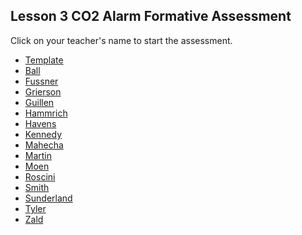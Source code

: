 ## Lesson 3 CO2 Alarm Formative Assessment

Click on your teacher's name to start the assessment.

* [Template](https://docs.google.com/forms/d/e/1FAIpQLSdK4FYpCXttPahpcuzHOdfH_JRGBt9ZeHT6eDdh_v72OuIejQ/viewform)
* [Ball](https://docs.google.com/forms/d/e/1FAIpQLSeeiKRpFWUG84rwQhmrxdRcWA6vJLLcR3mEp6EY-BihsP1gpg/viewform?usp=sf_link)
* [Fussner](https://docs.google.com/forms/d/e/1FAIpQLSfcsiE3YfOJfIb5l4P2Hi8FZauj8T5uW28rKPzM-TyuG75i6g/viewform?usp=sf_link )
* [Grierson](https://docs.google.com/forms/d/e/1FAIpQLSfb_RsnfXXrmTuINQenYXwPKalMvJtrHltWW816YtDNU7Pp1A/viewform?usp=sf_link)
* [Guillen](https://docs.google.com/forms/d/e/1FAIpQLScTITFIr9NhxlsuUX6I04daFUf5eSRwwV9ahs650KzCWEdVlg/viewform?usp=sf_link)
* [Hammrich](https://docs.google.com/forms/d/e/1FAIpQLScVQrkamecK7Rvi1zdlLyCFiy21Tm65cA5Mnyb1w-dNfTaFuw/viewform?usp=sf_link)
* [Havens](https://docs.google.com/forms/d/e/1FAIpQLSd0XipqT7OMeDrWjamywzjqMAuao1mmHQ6RqipohTTrB0a1JQ/viewform?usp=sf_link)
* [Kennedy](https://docs.google.com/forms/d/e/1FAIpQLSfh37vrwMzcc_n00A3kTaGb1OCOaBJBirC3JFfkJoh1v8MDDQ/viewform?usp=sf_link)
* [Mahecha](https://docs.google.com/forms/d/e/1FAIpQLSd6EifCXYvW6rCnEqJehJjSAicsmM2YXAOdVP_xynUygbZ6SQ/viewform?usp=sf_link)
* [Martin](https://docs.google.com/forms/d/e/1FAIpQLSftqBgwSTqv67ICRXsG61bZnTLjWujGz0nkZjjsqwf78GIkgg/viewform?usp=sf_link)
* [Moen](https://docs.google.com/forms/d/e/1FAIpQLSdi8GsxU8rPHSgvUuPDiQdMYqMjqsSF6_k-jeammdlcUMLhCg/viewform?usp=sf_link)
* [Roscini](https://docs.google.com/forms/d/e/1FAIpQLSc5ggReF3mw-acoEK0PnQ70jOGJAawhdvq1kJ0vTgz4FC_r_g/viewform?usp=sf_link)
* [Smith](https://docs.google.com/forms/d/e/1FAIpQLSdWJnh0xQxXBFtmqp8hr2dJ2LomM8Pg2QrLbAXtlrVtQqykVQ/viewform?usp=sf_link)
* [Sunderland](https://docs.google.com/forms/d/e/1FAIpQLSftQbNELtNxOAYyIQTul24KYnNrnHKZKJInGUpLCTM_0LEAcQ/viewform?usp=sf_link)
* [Tyler](https://docs.google.com/forms/d/e/1FAIpQLScTxuFIFK7nPLwM8won6IEItjfFTwJDa9tuyaAAee0dgCC_8g/viewform?usp=sf_link)
* [Zald]()



